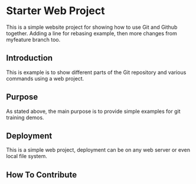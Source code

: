 # Starter Web Project

This is a simple website project for
showing how to use Git and Github together.
Adding a line for rebasing example,
then more changes from myfeature branch too.

## Introduction

This is example is to show different parts
of the Git repository and various commands
using a web project.

## Purpose

As stated above, the main purpose is to
provide simple examples for git training
demos.

## Deployment

This is a simple web project, deployment
can be on any web server or even local
file system.

## How To Contribute